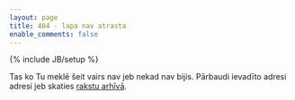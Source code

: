 ```yaml
---
layout: page
title: 404 - lapa nav atrasta
enable_comments: false
---
```

{% include JB/setup %}

<p>Tas ko Tu meklē šeit vairs nav jeb nekad nav bijis. Pārbaudi ievadīto adresi adresi jeb skaties <a href="/arhivs.html">rakstu arhīvā</a>.
</p>
